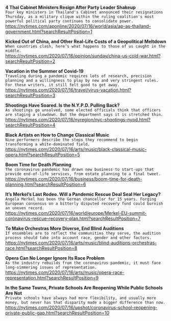 **4 Thai Cabinet Ministers Resign After Party Leader Shakeup**\
`Four key ministers in Thailand's Cabinet announced their resignations Thursday, as a military clique within the ruling coalition's most powerful political party continues to consolidate power.`\
https://nytimes.com/aponline/2020/07/16/world/asia/ap-as-thailand-government.html?searchResultPosition=1

**Kicked Out of China, and Other Real-Life Costs of a Geopolitical Meltdown**\
`When countries clash, here’s what happens to those of us caught in the middle.`\
https://nytimes.com/2020/07/16/opinion/sunday/china-us-cold-war.html?searchResultPosition=2

**Vacation in the Summer of Covid-19**\
`Traveling during a pandemic requires lots of research, precision planning and a willingness to play by new and very stringent rules. For these writers, it still felt good to get away.`\
https://nytimes.com/2020/07/16/travel/virus-vacation.html?searchResultPosition=3

**Shootings Have Soared. Is the N.Y.P.D. Pulling Back?**\
`As shootings go unsolved, some elected officials think that officers are staging a slowdown. But the department says it is stretched thin.`\
https://nytimes.com/2020/07/16/nyregion/nyc-shootings-nypd.html?searchResultPosition=4

**Black Artists on How to Change Classical Music**\
`Nine performers describe the steps they recommend to begin transforming a white-dominated field.`\
https://nytimes.com/2020/07/16/arts/music/black-classical-music-opera.html?searchResultPosition=5

**Boom Time for Death Planning**\
`The coronavirus pandemic has drawn new business to start-ups that provide end-of-life services, from estate planning to a final tweet.`\
https://nytimes.com/2020/07/16/business/boom-time-for-death-planning.html?searchResultPosition=6

**It’s Merkel’s Last Rodeo. Will a Pandemic Rescue Deal Seal Her Legacy?**\
`Angela Merkel has been the German chancellor for 15 years. Forging European consensus on a bitterly disputed recovery fund could burnish an uneven record.`\
https://nytimes.com/2020/07/16/world/europe/Merkel-EU-summit-coronavirus-rescue-recovery-plan.html?searchResultPosition=7

**To Make Orchestras More Diverse, End Blind Auditions**\
`If ensembles are to reflect the communities they serve, the audition process should take into account race, gender and other factors.`\
https://nytimes.com/2020/07/16/arts/music/blind-auditions-orchestras-race.html?searchResultPosition=8

**Opera Can No Longer Ignore Its Race Problem**\
`As the industry rebuilds from the coronavirus pandemic, it must face long-simmering issues of representation.`\
https://nytimes.com/2020/07/16/arts/music/opera-race-representation.html?searchResultPosition=9

**In the Same Towns, Private Schools Are Reopening While Public Schools Are Not**\
`Private schools have always had more flexibility, and usually more money, but never has that disparity made a bigger difference than now.`\
https://nytimes.com/2020/07/16/upshot/coronavirus-school-reopening-private-public-gap.html?searchResultPosition=10

